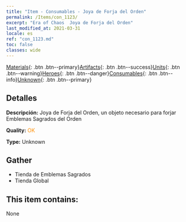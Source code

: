 ```yaml
---
title: "Item - Consumables - Joya de Forja del Orden"
permalink: /Items/con_1123/
excerpt: "Era of Chaos  Joya de Forja del Orden"
last_modified_at: 2021-03-31
locale: es
ref: "con_1123.md"
toc: false
classes: wide
---
```

 [Materials](/es/Items/){: .btn .btn--primary}[Artifacts](/es/Items/Artifacts/){: .btn .btn--success}[Units](/es/Items/Units/){: .btn .btn--warning}[Heroes](/es/Items/Heroes/){: .btn .btn--danger}[Consumables](/es/Items/Consumables/){: .btn .btn--info}[Unknown](/es/Items/Unknown/){: .btn .btn--primary}

## Detalles
 **Descripción:** Joya de Forja del Orden, un objeto necesario para forjar Emblemas Sagrados del Orden

 **Quality:** <span style="color: #FF8C00">OK</span>

 **Type:** Unknown

## Gather

*    Tienda de Emblemas Sagrados 
*    Tienda Global 

## This item contains:

  None


